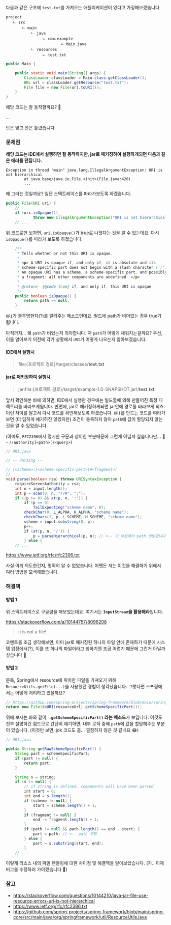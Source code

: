 
다음과 같은 구조에 `test.txt`를 가져오는 애플리케이션이 있다고 가정해보겠습니다.

```text
project
   ㄴ src
       ㄴ main
           ㄴ java
                ㄴ com.example
                        ㄴ Main.java
           ㄴ resources
                ㄴ test.txt
```

```java
public Main {

    public static void main(String[] args) {
        ClassLoader classLoader = Main.class.getClassLoader();
        URL url = classLoader.getResource("test.txt");
        File file = new File(url.toURI());
    }
}
```

해당 코드는 잘 동작할까요? 🤔

...

반은 맞고 반은 틀렸습니다.

### 문제점 

**해당 코드는 IDE에서 실행하면 잘 동작하지만, jar로 패키징하여 실행하게되면 다음과 같은 에러를 던집니다.**

```
Exception in thread "main" java.lang.IllegalArgumentException: URI is not hierarchical
        at java.base/java.io.File.<init>(File.java:420)
        ...
```

왜 그러는 것일까요? 일단 스택트레이스를 따라가보도록 하겠습니다.

```java
public File(URI uri) {
    // ...
    if (uri.isOpaque())
            throw new IllegalArgumentException("URI is not hierarchical");
    // ...
```

위 코드로만 보자면, `uri.isOpaque()`가 true로 나왓다는 것을 알 수 있는데요. 다시 `isOpaque()`를 따라가 보도록 하겠습니다.

```java
    /**
     * Tells whether or not this URI is opaque.
     *
     * <p> A URI is opaque if, and only if, it is absolute and its
     * scheme-specific part does not begin with a slash character ('/').
     * An opaque URI has a scheme, a scheme-specific part, and possibly
     * a fragment; all other components are undefined. </p>
     *
     * @return  {@code true} if, and only if, this URI is opaque
     */
    public boolean isOpaque() {
        return path == null;
    }
```

`URI`가 불투명한지(?)를 알려주는 메소드인데요. 필드에 path가 비어있는 경우 true가 됩니다.

아직까지... 왜 `path`가 비었는지 의아합니다. 저 `path`가 어떻게 채워지는걸까요? 우선, 이를 알아보기 이전에 각기 상황에서 `URI`가 어떻게 나오는지 알아보겠습니다.

#### IDE에서 실행시

> file:{프로젝트 경로}/target/classes/**test.txt**

#### jar로 패키징하여 실행시

> jar:file:{프로젝트 경로}/target/example-1.0-SNAPSHOT.jar!/**test.txt**

앞서 확인해본 바에 의하면, IDE에서 실행한 경우에는 빌드툴에 의해 만들어진 특정 디렉토리를 바라보게됩니다. 반면에, jar로 패키징하게되면 jar안에 경로를 바라보게 되죠. 이런 차이를 알고서 다시 코드를 확인해보도록 하겠습니다. `URI`를 만드는 코드를 따라가보면 (더 딥하게 얘기하진 않겠지만) 조건이 충족하지 않아 `path`에 값이 할당되지 않는 것을 알 수 있었습니다.

(아마도, `RFC2396`에서 명시한 구문과 상이한 부분때문에 그런게 아닐까 싶습니다만... 🤔 - `//authority]<path>[?<query>`)

```java
// URI.java

// -- Parsing --

// [<scheme>:]<scheme-specific-part>[#<fragment>]
//
void parse(boolean rsa) throws URISyntaxException {
    requireServerAuthority = rsa;
    int n = input.length();
    int p = scan(0, n, "/?#", ":");
    if ((p >= 0) && at(p, n, ':')) {
        if (p == 0)
            failExpecting("scheme name", 0);
        checkChar(0, L_ALPHA, H_ALPHA, "scheme name");
        checkChars(1, p, L_SCHEME, H_SCHEME, "scheme name");
        scheme = input.substring(0, p);
        p++;  
        if (at(p, n, '/')) {
            p = parseHierarchical(p, n); // <-- 이 부분에서 path 셋팅합니다.
        } else {
    // ...
```

https://www.ietf.org/rfc/rfc2396.txt

사실 이게 의도한건지, 명확히 알 수 없었습니다. 어쨋든 저는 이것을 해결하기 위해서 여러 방법을 모색해봤습니다.

### 해결책

#### 방법 1

위 스택트레이스로 구글링을 해보았는데요. 여기서는 **`InputStream`을 활용해라**입니다.

https://stackoverflow.com/a/10144757/8096208

> it is not a file!

코멘트를 조금 생각해보면, 이미 jar로 패키징된 하나의 파일 안에 존재하기 때문에 시스템 입장에서(?), 이를 또 하나의 파일이라고 칭하기엔 조금 어렵기 때문에 그런거 아닐까 싶습니다 🤔

#### 방법 2

문득, Spring에서 resource에 위치한 파일을 가져오기 위해 `ResourceUtils.getFile(...)`을 사용했던 경험이 생각났습니다. 그렇다면 스프링에서는 어떻게 처리하고 있을까요?

```java
// https://github.com/spring-projects/spring-framework/blob/main/spring-core/src/main/java/org/springframework/util/ResourceUtils.java#L214...L228
return new File(toURI(resourceUrl).getSchemeSpecificPart());
```

위에 보시는 바와 같이, **`.getSchemeSpecificPart()` 라는 메소드**가 보입니다. 이것도 전부 설명하긴 힘드므로 간단히 얘기하면, 내부 로직 중에 `path`에 값을 할당해주는 부분이 있습니다.
(이것만 보면, jdk 코드도 흠... 낄끔하지 않은 것 같네요 😂)

```java
// URI.java

public String getRawSchemeSpecificPart() {
    String part = schemeSpecificPart;
    if (part != null) {
        return part;
    }

    String s = string;
    if (s != null) {
        // if string is defined, components will have been parsed
        int start = 0;
        int end = s.length();
        if (scheme != null) {
            start = scheme.length() + 1;
        }
        if (fragment != null) {
            end -= fragment.length() + 1;
        }
        if (path != null && path.length() == end - start) {
            part = path; // <-- path 셋팅
        } else {
            part = s.substring(start, end);
        }
    // ...
```

이렇게 리소스 내의 파일 핸들링에 대한 차이점 및 해결책을 알아보았습니다. (자.. 이제 버그를 수정하러 가야겠습니다 🤣)

### 참고

- https://stackoverflow.com/questions/10144210/java-jar-file-use-resource-errors-uri-is-not-hierarchical
- https://www.ietf.org/rfc/rfc2396.txt
- https://github.com/spring-projects/spring-framework/blob/main/spring-core/src/main/java/org/springframework/util/ResourceUtils.java
